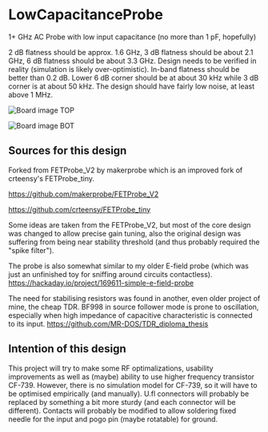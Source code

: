 # LowCapacitanceProbe
1+ GHz AC Probe with low input capacitance (no more than 1 pF, hopefully)

2 dB flatness should be approx. 1.6 GHz, 3 dB flatness should be about 2.1 GHz, 6 dB flatness should be about 3.3 GHz. Design needs to be verified in reality (simulation is likely over-optimistic). In-band flatness should be better than 0.2 dB. Lower 6 dB corner should be at about 30 kHz while 3 dB corner is at about 50 kHz. The design should have fairly low noise, at least above 1 MHz.

![Board image TOP](https://github.com/MR-DOS/LowCapacitanceProbe/tree/main/Exports/Images_render/top.png)

![Board image BOT](https://github.com/MR-DOS/LowCapacitanceProbe/tree/main/Exports/Images_render/bot.png)

## Sources for this design

Forked from FETProbe_V2 by makerprobe which is an improved fork of crteensy's FETProbe_tiny.

https://github.com/makerprobe/FETProbe_V2

https://github.com/crteensy/FETProbe_tiny

Some ideas are taken from the FETProbe_V2, but most of the core design was changed to allow precise gain tuning, also the original design was suffering from being near stability threshold (and thus probably required the "spike filter").

The probe is also somewhat similar to my older E-field probe (which was just an unfinished toy for sniffing around circuits contactless).
https://hackaday.io/project/169611-simple-e-field-probe

The need for stabilising resistors was found in another, even older project of mine, the cheap TDR. BF998 in source follower mode is prone to oscillation, especially when high impedance of capacitive characteristic is connected to its input.
https://github.com/MR-DOS/TDR_diploma_thesis

## Intention of this design

This project will try to make some RF optimalizations, usability improvements as well as (maybe) ability to use higher frequency transistor CF-739. However, there is no simulation model for CF-739, so it will have to be optimised empirically (and manually). U.fl connectors will probably be replaced by something a bit more sturdy (and each connector will be different). Contacts will probably be modified to allow soldering fixed needle for the input and pogo pin (maybe rotatable) for ground.
